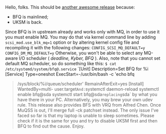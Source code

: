 Hello, folks. This should be [another awesome
release](https://pf.natalenko.name/sources/4.12/patch-4.12-pf1.xz) because:

  * BFQ is mainlined;
  * UKSM is back.

Since BFQ is in upstream already and works only with MQ, in order to use it
you must enable MQ. You may do that via kernel command line by adding
`scsi_mod.use_blk_mq=1` option or by altering kernel config file and
recompiling it with the following changes: `CONFIG_SCSI_MQ_DEFAULT=y
CONFIG_DM_MQ_DEFAULT=y` Otherwise, you won't be able to select any MQ-aware
I/O scheduler ( _deadline, Kyber, BFQ_ ). Also, note that you cannot set
default MQ scheduler, so do something like this: `$ cat
/etc/systemd/system/bfq@.service` `[Unit] Description=Set BFQ for %i [Service]
Type=oneshot ExecStart=-/usr/bin/bash -c 'echo bfq
>/sys/block/%i/queue/scheduler' RemainAfterExit=yes [Install] WantedBy=multi-
user.target` And: `systemctl daemon-reload systemctl enable bfq@sda systemctl
start bfq@sda` replacing `sda` by what you have there in your PC.
Alternatively, you may brew your own udev rule. This release also provides BFS
with VRQ from Alfred Chen. Once MuQSS is out, I'll merge full -ck patchset
instead. The only issue I've faced so far is that my laptop is unable to sleep
sometimes. Please check if it is the same for you and try to disable UKSM
first and then BFQ to find out the cause. Enjoy.


